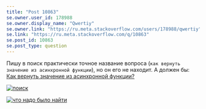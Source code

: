 ```yaml
---
title: "Post 10863"
se.owner.user_id: 178988
se.owner.display_name: "Qwertiy"
se.owner.link: "https://ru.meta.stackoverflow.com/users/178988/qwertiy"
se.link: "https://ru.meta.stackoverflow.com/q/10863"
se.post_id: 10863
se.post_type: question
---
```

<p>Пишу в поиск практически точное название вопроса (<code>как вернуть значение из асинхронной функции</code>), но он его не находит. А должен бы: <a href="https://ru.stackoverflow.com/q/513037/178988">Как вернуть значение из асинхронной функции?</a></p>
<p><a href="https://i.stack.imgur.com/aDWJq.png" rel="nofollow noreferrer"><img src="https://i.stack.imgur.com/aDWJq.png" alt="поиск" /></a></p>
<p><a href="https://i.stack.imgur.com/lkfIP.png" rel="nofollow noreferrer"><img src="https://i.stack.imgur.com/lkfIP.png" alt="что надо было найти" /></a></p>

